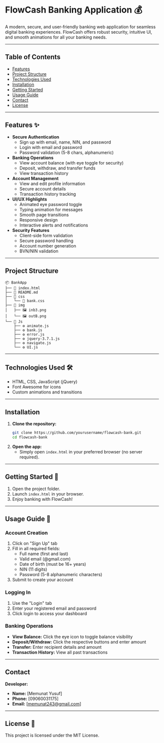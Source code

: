 # FlowCash Banking Application 💰

A modern, secure, and user-friendly banking web application for seamless digital banking experiences. FlowCash offers robust security, intuitive UI, and smooth animations for all your banking needs.

---

## Table of Contents
- [Features](#features)
- [Project Structure](#project-structure)
- [Technologies Used](#technologies-used)
- [Installation](#installation)
- [Getting Started](#getting-started)
- [Usage Guide](#usage-guide)
- [Contact](#contact)
- [License](#license)

---

## Features ✨
- **Secure Authentication**
  - Sign up with email, name, NIN, and password
  - Login with email and password
  - Password validation (5-8 chars, alphanumeric)
- **Banking Operations**
  - View account balance (with eye toggle for security)
  - Deposit, withdraw, and transfer funds
  - View transaction history
- **Account Management**
  - View and edit profile information
  - Secure account details
  - Transaction history tracking
- **UI/UX Highlights**
  - Animated eye password toggle
  - Typing animation for messages
  - Smooth page transitions
  - Responsive design
  - Interactive alerts and notifications
- **Security Features**
  - Client-side form validation
  - Secure password handling
  - Account number generation
  - BVN/NIN validation

---

## Project Structure

```
📦 BankApp
├── 📄 index.html
├── 📄 README.md
├── 📁 css
│   └── 🎨 bank.css
├── 📁 img
│   ├── 🖼️ inb3.png
│   └── 🖼️ outB.png
└── 📁 Js
    ├── ⚙️ animate.js
    ├── ⚙️ bank.js
    ├── ⚙️ error.js
    ├── ⚙️ jquery-3.7.1.js
    ├── ⚙️ navigate.js
    └── ⚙️ UI.js
```

---

## Technologies Used 🛠️
- HTML, CSS, JavaScript (jQuery)
- Font Awesome for icons
- Custom animations and transitions

---

## Installation
1. **Clone the repository:**
   ```sh
   git clone https://github.com/yourusername/flowcash-bank.git
   cd flowcash-bank
   ```
2. **Open the app:**
   - Simply open `index.html` in your preferred browser (no server required).

---

## Getting Started 🚀
1. Open the project folder.
2. Launch `index.html` in your browser.
3. Enjoy banking with FlowCash!

---

## Usage Guide 📖
### Account Creation
1. Click on "Sign Up" tab
2. Fill in all required fields:
   - Full name (first and last)
   - Valid email (@gmail.com)
   - Date of birth (must be 16+ years)
   - NIN (11 digits)
   - Password (5-8 alphanumeric characters)
3. Submit to create your account

### Logging In
1. Use the "Login" tab
2. Enter your registered email and password
3. Click login to access your dashboard

### Banking Operations
- **View Balance:** Click the eye icon to toggle balance visibility
- **Deposit/Withdraw:** Click the respective buttons and enter amount
- **Transfer:** Enter recipient details and amount
- **Transaction History:** View all past transactions

---

## Contact
**Developer:**
- **Name:** [Memunat Yusuf]
- **Phone:** [09060031175]
- **Email:** [memunat243@gmail.com]

---

## License 📄
This project is licensed under the MIT License.